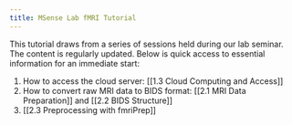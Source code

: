 ```yaml
---
title: MSense Lab fMRI Tutorial
---
```

This tutorial draws from a series of sessions held during our lab seminar. The content is regularly updated. Below is quick access to essential information for an immediate start:

1. How to access the cloud server: [[1.3 Cloud Computing and Access]]
2. How to convert raw MRI data to BIDS format: [[2.1 MRI Data Preparation]] and [[2.2 BIDS Structure]]
3. [[2.3 Preprocessing with fmriPrep]]
